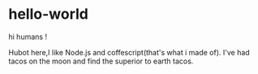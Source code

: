 # hello-world

hi humans !

Hubot here,I like Node.js and coffescript(that's what i made of).
I've had tacos on the moon and find the superior to earth tacos.
